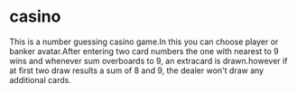 # casino
This is a number guessing casino game.In this you can choose player or banker avatar.After entering two card numbers the one with nearest to 9 wins and whenever sum overboards to 9, an extracard is drawn.however if at first two draw results a sum of 8 and 9, the dealer won't draw any additional cards.
